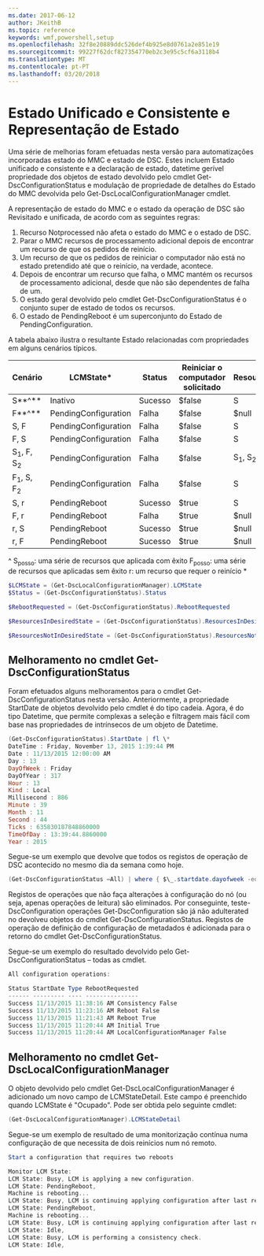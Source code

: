 ```yaml
---
ms.date: 2017-06-12
author: JKeithB
ms.topic: reference
keywords: wmf,powershell,setup
ms.openlocfilehash: 32f8e20889ddc526def4b925e8d0761a2e851e19
ms.sourcegitcommit: 99227f62dcf827354770eb2c3e95c5cf6a3118b4
ms.translationtype: MT
ms.contentlocale: pt-PT
ms.lasthandoff: 03/20/2018
---
```

# <a name="unified-and-consistent-state-and-status-representation"></a>Estado Unificado e Consistente e Representação de Estado

Uma série de melhorias foram efetuadas nesta versão para automatizações incorporadas estado do MMC e estado de DSC. Estes incluem Estado unificado e consistente e a declaração de estado, datetime gerível propriedade dos objetos de estado devolvido pelo cmdlet Get-DscConfigurationStatus e modulação de propriedade de detalhes do Estado do MMC devolvida pelo Get-DscLocalConfigurationManager cmdlet.

A representação de estado do MMC e o estado da operação de DSC são Revisitado e unificada, de acordo com as seguintes regras:
1.  Recurso Notprocessed não afeta o estado do MMC e o estado de DSC.
2.  Parar o MMC recursos de processamento adicional depois de encontrar um recurso de que os pedidos de reinício.
3.  Um recurso de que os pedidos de reiniciar o computador não está no estado pretendido até que o reinício, na verdade, acontece.
4.  Depois de encontrar um recurso que falha, o MMC mantém os recursos de processamento adicional, desde que não são dependentes de falha de um.
5.  O estado geral devolvido pelo cmdlet Get-DscConfigurationStatus é o conjunto super de estado de todos os recursos.
6.  O estado de PendingReboot é um superconjunto do Estado de PendingConfiguration.

A tabela abaixo ilustra o resultante Estado relacionadas com propriedades em alguns cenários típicos.

| **Cenário**                    | **LCMState\***       | **Status** | **Reiniciar o computador solicitado**  | **ResourcesInDesiredState**  | **ResourcesNotInDesiredState** |
|---------------------------------|----------------------|------------|---------------|------------------------------|--------------------------------|
| S**^**                          | Inativo                 | Sucesso    | $false        | S                            | $null                          |
| F**^**                          | PendingConfiguration | Falha    | $false        | $null                        | F                              |
| S, F                             | PendingConfiguration | Falha    | $false        | S                            | F                              |
| F, S                             | PendingConfiguration | Falha    | $false        | S                            | F                              |
| S<sub>1</sub>, F, S<sub>2</sub> | PendingConfiguration | Falha    | $false        | S<sub>1</sub>, S<sub>2</sub> | F                              |
| F<sub>1</sub>, S, F<sub>2</sub> | PendingConfiguration | Falha    | $false        | S                            | F<sub>1</sub>, F<sub>2</sub>   |
| S, r                            | PendingReboot        | Sucesso    | $true         | S                            | r                              |
| F, r                            | PendingReboot        | Falha    | $true         | $null                        | F, r                           |
| r, S                            | PendingReboot        | Sucesso    | $true         | $null                        | r                              |
| r, F                            | PendingReboot        | Sucesso    | $true         | $null                        | r                              |

^ S<sub>posso</sub>: uma série de recursos que aplicada com êxito F<sub>posso</sub>: uma série de recursos que aplicadas sem êxito r: um recurso que requer o reinício \*

```powershell
$LCMState = (Get-DscLocalConfigurationManager).LCMState
$Status = (Get-DscConfigurationStatus).Status

$RebootRequested = (Get-DscConfigurationStatus).RebootRequested

$ResourcesInDesiredState = (Get-DscConfigurationStatus).ResourcesInDesiredState

$ResourcesNotInDesiredState = (Get-DscConfigurationStatus).ResourcesNotInDesiredState
```
## <a name="enhancement-in-get-dscconfigurationstatus-cmdlet"></a>Melhoramento no cmdlet Get-DscConfigurationStatus

Foram efetuados alguns melhoramentos para o cmdlet Get-DscConfigurationStatus nesta versão. Anteriormente, a propriedade StartDate de objetos devolvido pelo cmdlet é do tipo cadeia. Agora, é do tipo Datetime, que permite complexas a seleção e filtragem mais fácil com base nas propriedades de intrínsecos de um objeto de Datetime.
```powershell
(Get-DscConfigurationStatus).StartDate | fl \*
DateTime : Friday, November 13, 2015 1:39:44 PM
Date : 11/13/2015 12:00:00 AM
Day : 13
DayOfWeek : Friday
DayOfYear : 317
Hour : 13
Kind : Local
Millisecond : 886
Minute : 39
Month : 11
Second : 44
Ticks : 635830187848860000
TimeOfDay : 13:39:44.8860000
Year : 2015
```

Segue-se um exemplo que devolve que todos os registos de operação de DSC acontecido no mesmo dia da semana como hoje.
```powershell
(Get-DscConfigurationStatus –All) | where { $\_.startdate.dayofweek -eq (Get-Date).DayOfWeek }
```

Registos de operações que não faça alterações à configuração do nó (ou seja, apenas operações de leitura) são eliminados. Por conseguinte, teste-DscConfiguration operações Get-DscConfiguration são já não adulterated no devolveu objetos do cmdlet Get-DscConfigurationStatus.
Registos de operação de definição de configuração de metadados é adicionada para o retorno do cmdlet Get-DscConfigurationStatus.

Segue-se um exemplo do resultado devolvido pelo Get-DscConfigurationStatus – todas as cmdlet.
```powershell
All configuration operations:

Status StartDate Type RebootRequested
------ --------- ---- ---------------
Success 11/13/2015 11:38:16 AM Consistency False
Success 11/13/2015 11:23:16 AM Reboot False
Success 11/13/2015 11:21:43 AM Reboot True
Success 11/13/2015 11:20:44 AM Initial True
Success 11/13/2015 11:20:44 AM LocalConfigurationManager False
```

## <a name="enhancement-in-get-dsclocalconfigurationmanager-cmdlet"></a>Melhoramento no cmdlet Get-DscLocalConfigurationManager
O objeto devolvido pelo cmdlet Get-DscLocalConfigurationManager é adicionado um novo campo de LCMStateDetail. Este campo é preenchido quando LCMState é "Ocupado". Pode ser obtida pelo seguinte cmdlet:
```powershell
(Get-DscLocalConfigurationManager).LCMStateDetail
```

Segue-se um exemplo de resultado de uma monitorização contínua numa configuração de que necessita de dois reinícios num nó remoto.
```powershell
Start a configuration that requires two reboots

Monitor LCM State:
LCM State: Busy, LCM is applying a new configuration.
LCM State: PendingReboot,
Machine is rebooting...
LCM State: Busy, LCM is continuing applying configuration after last reboot.
LCM State: PendingReboot,
Machine is rebooting...
LCM State: Busy, LCM is continuing applying configuration after last reboot.
LCM State: Idle,
LCM State: Busy, LCM is performing a consistency check.
LCM State: Idle,
```

